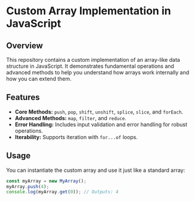 # Custom Array Implementation in JavaScript

## Overview

This repository contains a custom implementation of an array-like data structure in JavaScript. It demonstrates fundamental operations and advanced methods to help you understand how arrays work internally and how you can extend them.

## Features

- **Core Methods:** `push`, `pop`, `shift`, `unshift`, `splice`, `slice`, and `forEach`.
- **Advanced Methods:** `map`, `filter`, and `reduce`.
- **Error Handling:** Includes input validation and error handling for robust operations.
- **Iterability:** Supports iteration with `for...of` loops.

## Usage

You can instantiate the custom array and use it just like a standard array:

```javascript
const myArray = new MyArray();
myArray.push(4);
console.log(myArray.get(0)); // Outputs: 4
